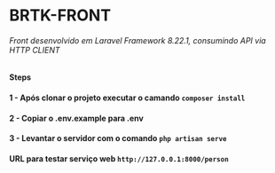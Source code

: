 # BRTK-FRONT
###### Front desenvolvido em Laravel Framework 8.22.1, consumindo API via HTTP CLIENT

#### Steps

#### 1 - Após clonar o projeto executar o camando `composer install`
#### 2 - Copiar o **.env.example** para **.env**
#### 3 - Levantar o servidor com o comando `php artisan serve`


#### URL para testar serviço web `http://127.0.0.1:8000/person`


